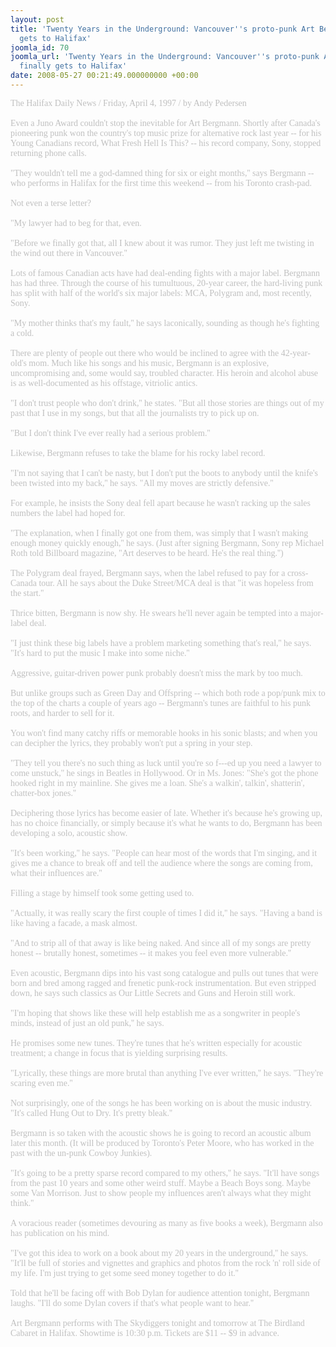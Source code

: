 ```yaml
---
layout: post
title: 'Twenty Years in the Underground: Vancouver''s proto-punk Art Bergmann finally
  gets to Halifax'
joomla_id: 70
joomla_url: 'Twenty Years in the Underground: Vancouver''s proto-punk Art Bergmann
  finally gets to Halifax'
date: 2008-05-27 00:21:49.000000000 +00:00
---
```

<span style="color: #c0c0c0"><span style="font-family: 'book antiqua', palatino">The Halifax Daily News / Friday, April 4, 1997 / by Andy Pedersen<br /><br />Even a Juno Award couldn't stop the inevitable for Art Bergmann. Shortly after Canada's pioneering punk won the country's top music prize for alternative rock last year -- for his Young Canadians record, What Fresh Hell Is This? -- his record company, Sony, stopped returning phone calls.<br /><br />&quot;They wouldn't tell me a god-damned thing for six or eight months,'' says Bergmann -- who performs in Halifax for the first time this weekend -- from his Toronto crash-pad.<br /><br />Not even a terse letter?<br /><br />&quot;My lawyer had to beg for that, even.<br /><br />&quot;Before we finally got that, all I knew about it was rumor. They just left me twisting in the wind out there in Vancouver.''<br /><br />Lots of famous Canadian acts have had deal-ending fights with a major label. Bergmann has had three. Through the course of his tumultuous, 20-year career, the hard-living punk has split with half of the world's six major labels: MCA, Polygram and, most recently, Sony.<br /><br />&quot;My mother thinks that's my fault,'' he says laconically, sounding as though he's fighting a cold.<br /><br />There are plenty of people out there who would be inclined to agree with the 42-year-old's mom. Much like his songs and his music, Bergmann is an explosive, uncompromising and, some would say, troubled character. His heroin and alcohol abuse is as well-documented as his offstage, vitriolic antics.<br /><br />&quot;I don't trust people who don't drink,'' he states. &quot;But all those stories are things out of my past that I use in my songs, but that all the journalists try to pick up on.<br /><br />&quot;But I don't think I've ever really had a serious problem.''<br /><br />Likewise, Bergmann refuses to take the blame for his rocky label record.<br /><br />&quot;I'm not saying that I can't be nasty, but I don't put the boots to anybody until the knife's been twisted into my back,'' he says. &quot;All my moves are strictly defensive.''<br /><br />For example, he insists the Sony deal fell apart because he wasn't racking up the sales numbers the label had hoped for.<br /><br />&quot;The explanation, when I finally got one from them, was simply that I wasn't making enough money quickly enough,'' he says. (Just after signing Bergmann, Sony rep Michael Roth told Billboard magazine, &quot;Art deserves to be heard. He's the real thing.'')<br /><br />The Polygram deal frayed, Bergmann says, when the label refused to pay for a cross-Canada tour. All he says about the Duke Street/MCA deal is that &quot;it was hopeless from the start.''<br /><br />Thrice bitten, Bergmann is now shy. He swears he'll never again be tempted into a major-label deal.<br /><br />&quot;I just think these big labels have a problem marketing something that's real,'' he says. &quot;It's hard to put the music I make into some niche.''<br /><br />Aggressive, guitar-driven power punk probably doesn't miss the mark by too much.<br /><br />But unlike groups such as Green Day and Offspring -- which both rode a pop/punk mix to the top of the charts a couple of years ago -- Bergmann's tunes are faithful to his punk roots, and harder to sell for it.<br /><br />You won't find many catchy riffs or memorable hooks in his sonic blasts; and when you can decipher the lyrics, they probably won't put a spring in your step.<br /><br />&quot;They tell you there's no such thing as luck until you're so f---ed up you need a lawyer to come unstuck,'' he sings in Beatles in Hollywood. Or in Ms. Jones: &quot;She's got the phone hooked right in my mainline. She gives me a loan. She's a walkin', talkin', shatterin', chatter-box jones.''<br /><br />Deciphering those lyrics has become easier of late. Whether it's because he's growing up, has no choice financially, or simply because it's what he wants to do, Bergmann has been developing a solo, acoustic show.<br /><br />&quot;It's been working,'' he says. &quot;People can hear most of the words that I'm singing, and it gives me a chance to break off and tell the audience where the songs are coming from, what their influences are.''<br /><br />Filling a stage by himself took some getting used to.<br /><br />&quot;Actually, it was really scary the first couple of times I did it,'' he says. &quot;Having a band is like having a facade, a mask almost.<br /><br />&quot;And to strip all of that away is like being naked. And since all of my songs are pretty honest -- brutally honest, sometimes -- it makes you feel even more vulnerable.''<br /><br />Even acoustic, Bergmann dips into his vast song catalogue and pulls out tunes that were born and bred among ragged and frenetic punk-rock instrumentation. But even stripped down, he says such classics as Our Little Secrets and Guns and Heroin still work.<br /><br />&quot;I'm hoping that shows like these will help establish me as a songwriter in people's minds, instead of just an old punk,'' he says.<br /><br />He promises some new tunes. They're tunes that he's written especially for acoustic treatment; a change in focus that is yielding surprising results.<br /><br />&quot;Lyrically, these things are more brutal than anything I've ever written,'' he says. &quot;They're scaring even me.''<br /><br />Not surprisingly, one of the songs he has been working on is about the music industry. &quot;It's called Hung Out to Dry. It's pretty bleak.''<br /><br />Bergmann is so taken with the acoustic shows he is going to record an acoustic album later this month. (It will be produced by Toronto's Peter Moore, who has worked in the past with the un-punk Cowboy Junkies).<br /><br />&quot;It's going to be a pretty sparse record compared to my others,'' he says. &quot;It'll have songs from the past 10 years and some other weird stuff. Maybe a Beach Boys song. Maybe some Van Morrison. Just to show people my influences aren't always what they might think.''<br /><br />A voracious reader (sometimes devouring as many as five books a week), Bergmann also has publication on his mind.<br /><br />&quot;I've got this idea to work on a book about my 20 years in the underground,'' he says. &quot;It'll be full of stories and vignettes and graphics and photos from the rock 'n' roll side of my life. I'm just trying to get some seed money together to do it.''<br /><br />Told that he'll be facing off with Bob Dylan for audience attention tonight, Bergmann laughs. &quot;I'll do some Dylan covers if that's what people want to hear.''<br /><br />Art Bergmann performs with The Skydiggers tonight and tomorrow at The Birdland Cabaret in Halifax. Showtime is 10:30 p.m. Tickets are $11 -- $9 in advance.<br /></span></span>
